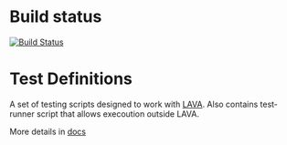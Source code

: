 # Build status
[![Build Status](https://travis-ci.com/Linaro/test-definitions.svg?branch=master)](https://travis-ci.com/Linaro/test-definitions)

# Test Definitions
A set of testing scripts designed to work with [LAVA](http://lavasoftware.org/).
Also contains test-runner script that allows execoution outside LAVA.

More details in [docs](docs/index.md)
